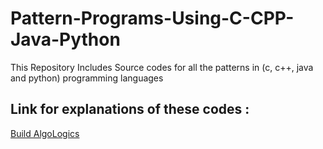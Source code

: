 # Pattern-Programs-Using-C-CPP-Java-Python
This Repository Includes Source codes for all the patterns in (c, c++, java and python) programming languages

## Link for explanations of these codes : 
[Build AlgoLogics](https://www.youtube.com/BuildAlgoLogics)